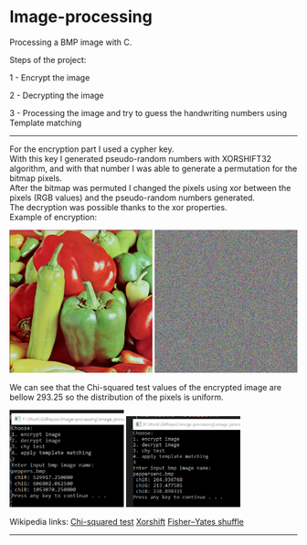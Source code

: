 # Image-processing
Processing a BMP image with C. 

Steps of the project:

1 - Encrypt the image

2 - Decrypting the image

3 - Processing the image and try to guess the handwriting numbers using Template matching

---

For the encryption part I used a cypher key.  
With this key I generated pseudo-random numbers with XORSHIFT32 algorithm, and with that number I was able to generate a permutation for the bitmap pixels.  
After the bitmap was permuted I changed the pixels using xor between the pixels (RGB values) and the pseudo-random numbers generated.   
The decryption was possible thanks to the xor properties.  
Example of encryption:

<p align="left">
  <img src="peppers.bmp" width="250" ">
  <img src="peppersenc.bmp" width="250" ">
</p>  

We can see that the Chi-squared test values of the encrypted image are bellow 293.25 so the distribution of the pixels is uniform.

<p align="left">
  <img src="chinormal.png" width="200" title="non encrypted image">
  <img src="chienc.png" width="200" title="encrypted image">
</p>  

Wikipedia links: 
<a href="https://en.wikipedia.org/wiki/Chi-squared_test">Chi-squared test</a>
<a href="https://en.wikipedia.org/wiki/Xorshift">Xorshift</a>
<a href="https://en.wikipedia.org/wiki/Fisher%E2%80%93Yates_shuffle">Fisher–Yates shuffle</a>

---


